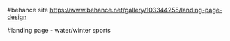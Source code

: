 #behance site
https://www.behance.net/gallery/103344255/landing-page-design

#landing page - water/winter sports